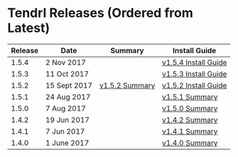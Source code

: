 # Tendrl Releases (Ordered from Latest)

| Release | Date | Summary | Install Guide |
|---|---|---|---|
|1.5.4 |2 Nov 2017||[v1.5.4 Install Guide](https://github.com/Tendrl/documentation/wiki/Tendrl-release-v1.5.4-(install-guide))|
|1.5.3 |11 Oct 2017||[v1.5.3 Install Guide](https://github.com/Tendrl/documentation/wiki/Tendrl-release-v1.5.3-(install-guide))|
|1.5.2 |15 Sept 2017|[v1.5.2 Summary](https://github.com/Tendrl/documentation/wiki/Tendrl-release-v1.5.2-(summary))|[v1.5.2 Install Guide](https://github.com/Tendrl/documentation/wiki/Tendrl-release-v1.5.2-(install-guide))|
|1.5.1 |24 Aug 2017||[v1.5.1 Summary](https://github.com/Tendrl/documentation/wiki/Tendrl-release-v1.5.1-(summary))|[v1.5.1 Install Guide](https://github.com/Tendrl/documentation/wiki/Tendrl-release-v1.5.1-(install-guide)))|
|1.5.0 |7 Aug 2017||[v1.5.0 Summary](https://github.com/Tendrl/documentation/wiki/Tendrl-release-v1.5.0-(summary))|[v1.5.0 Install Doc](https://github.com/Tendrl/documentation/wiki/Tendrl-release-v1.5.0-(install-doc))|
|1.4.2 |19 Jun 2017||[v1.4.2 Summary](https://github.com/Tendrl/documentation/wiki/Tendrl-release-v1.4.2-(summary))|[v1.4.2 Install Doc](https://github.com/Tendrl/documentation/wiki/Tendrl-release-v1.4.2-(install-doc))|
|1.4.1 |7 Jun 2017||[v1.4.1 Summary](https://github.com/Tendrl/documentation/wiki/Tendrl-release-v1.4.1-(summary))|[v1.4.1 Install Doc](https://github.com/Tendrl/documentation/wiki/Tendrl-release-v1.4.1-(install-doc))|
|1.4.0 |1 June 2017||[v1.4.0 Summary](https://github.com/Tendrl/documentation/wiki/Tendrl-release-v1.4.0-(summary))|[v1.4.0 Install Doc](https://github.com/Tendrl/documentation/wiki/Tendrl-release-v1.4.0-(install-doc))|
